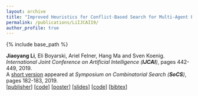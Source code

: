 ```yaml
---
layout: archive
title: "Improved Heuristics for Conflict-Based Search for Multi-Agent Path Finding"
permalink: /publications/LiIJCAI19/
author_profile: true
---
```


{% include base_path %}
 

**Jiaoyang Li**, Eli Boyarski, Ariel Felner, Hang Ma and Sven Koenig.  
<i>International Joint Conference on Artificial Intelligence (**IJCAI**)</i>, pages 442-449, 2019.     
A [short version](https://aaai.org/ocs/index.php/SOCS/SOCS19/paper/view/18378 "Download pdf") appeared at <i>Symposium on Combinatorial Search (**SoCS**)</i>, pages 182-183, 2019.       
[[publisher](https://www.ijcai.org/proceedings/2019/0063.pdf)]
[[code](https://github.com/Jiaoyang-Li/CBSH2-RTC)]
[[poster](https://jiaoyang-li.github.io/files/posters/cbsh2-poster.pdf "Download poster")]
[[slides](https://jiaoyang-li.github.io/files/slides/cbsh2.pdf "Download slides")]
[[code](https://github.com/Jiaoyang-Li/CBSH2 "Source code")]
[<a href="javascript:void(0)" onclick="(function(target, id) { if ($('#' + id).css('display') == 'block') { $('#' + id).hide('fast'); $(target).text('bibtex') } else { $('#' + id).show('fast'); $(target).text('bibtex▲') } })(this, 'bibtex-LiIJCAI19');">bibtex</a>]
<div id="bibtex-LiIJCAI19" style="display:none">
<pre>@inproceedings{LiIJCAI19,
    author    = {Jiaoyang Li and Ariel Felner and Eli Boyarski and Hang Ma and Sven Koenig},
    title     = {Improved Heuristics for Multi-Agent Path Finding with Conflict-Based Search},
    booktitle = {Proceedings of the International Joint Conference on Artificial Intelligence (IJCAI)},
    pages     = {442--449},
    year      = {2019}
}
</pre></div>          

